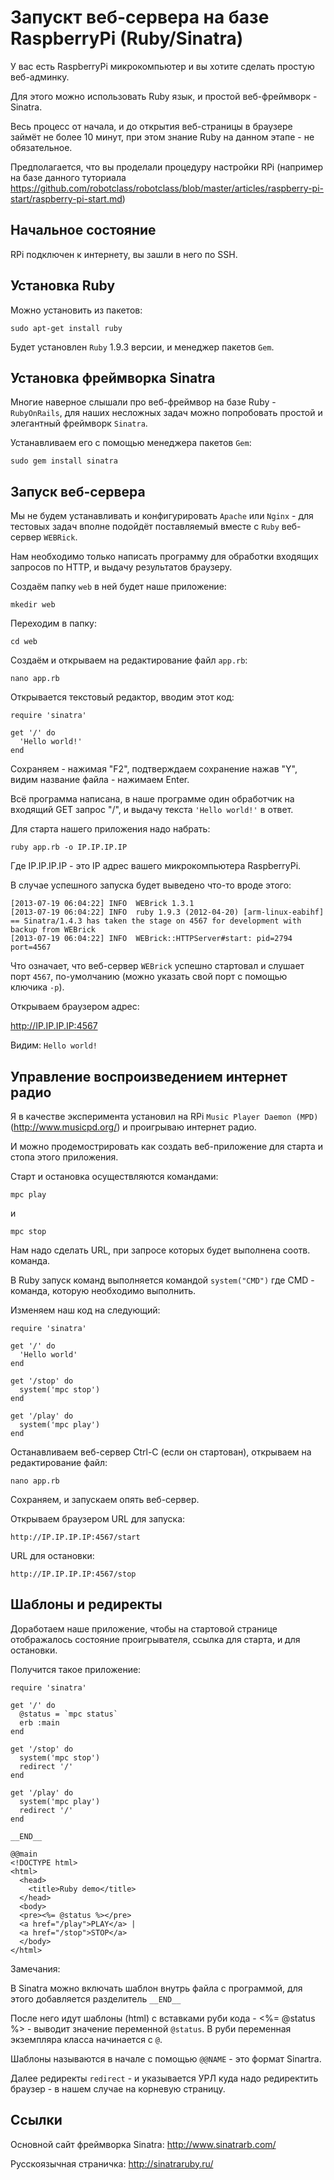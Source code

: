 Запускт веб-сервера на базе RaspberryPi (Ruby/Sinatra)
======================================================


У вас есть RaspberryPi микрокомпьютер и вы хотите сделать простую веб-админку.

Для этого можно использовать Ruby язык, и простой веб-фреймворк - Sinatra.

Весь процесс от начала, и до открытия веб-страницы в браузере займёт не более 10 минут,
при этом знание Ruby на данном этапе - не обязательное.

Предполагается, что вы проделали процедуру настройки RPi (например на базе данного туториала
https://github.com/robotclass/robotclass/blob/master/articles/raspberry-pi-start/raspberry-pi-start.md)

Начальное состояние
-------------------

RPi подключен к интернету, вы зашли в него по SSH.


Установка Ruby
--------------

Можно установить из пакетов:

    sudo apt-get install ruby

Будет установлен `Ruby` 1.9.3 версии, и менеджер пакетов `Gem`.


Установка фреймворка Sinatra
----------------------------

Многие наверное слышали про веб-фреймвор на базе Ruby - `RubyOnRails`, 
для наших несложных задач можно попробовать простой и элегантный фреймворк `Sinatra`.

Устанавливаем его с помощью менеджера пакетов `Gem`:

    sudo gem install sinatra


Запуск веб-сервера
------------------

Мы не будем устанавливать и конфигурировать `Apache` или `Nginx` - для тестовых задач вполне подойдёт
поставляемый вместе с `Ruby` веб-сервер `WEBRick`.

Нам необходимо только написать программу для обработки входящих запросов по HTTP,
и выдачу результатов браузеру.

Создаём папку `web` в ней будет наше приложение:

    mkedir web

Переходим в папку:

    cd web

Создаём и открываем на редактирование файл `app.rb`:

    nano app.rb

Открывается текстовый редактор, вводим этот код:

    require 'sinatra'

    get '/' do
      'Hello world!'
    end

Сохраняем - нажимая "F2", подтверждаем сохранение нажав "Y", 
видим название файла - нажимаем Enter.


Всё программа написана, в наше программе один обработчик на входящий GET запрос "/", и выдачу
текста `'Hello world!'` в ответ.

Для старта нашего приложения надо набрать:

    ruby app.rb -o IP.IP.IP.IP

Где IP.IP.IP.IP - это IP адрес вашего микрокомпьютера RaspberryPi.

В случае успешного запуска будет выведено что-то вроде этого:

    [2013-07-19 06:04:22] INFO  WEBrick 1.3.1
    [2013-07-19 06:04:22] INFO  ruby 1.9.3 (2012-04-20) [arm-linux-eabihf]
    == Sinatra/1.4.3 has taken the stage on 4567 for development with backup from WEBrick
    [2013-07-19 06:04:22] INFO  WEBrick::HTTPServer#start: pid=2794 port=4567

Что означает, что веб-сервер `WEBrick` успешно стартовал и слушает порт `4567`, по-умолчанию
(можно указать свой порт с помощью ключика `-p`).


Открываем браузером адрес:

   http://IP.IP.IP.IP:4567

Видим: `Hello world!`


Управление воспроизведением интернет радио
------------------------------------------

Я в качестве эксперимента установил на RPi `Music Player Daemon (MPD)` (http://www.musicpd.org/)
и проигрываю интернет радио.

И можно продемострировать как создать веб-приложение для старта и стопа этого приложения.

Старт и остановка осуществляются командами:

    mpc play
    
и

    mpc stop
    
Нам надо сделать URL, при запросе которых будет выполнена соотв. команда. 

В Ruby запуск команд выполняется командой `system("CMD")` где CMD - команда, которую 
необходимо выполнить.

Изменяем наш код на следующий:

    require 'sinatra'
    
    get '/' do
      'Hello world'
    end
    
    get '/stop' do
      system('mpc stop')
    end
    
    get '/play' do
      system('mpc play')
    end

Останавливаем веб-сервер Ctrl-C (если он стартован), открываем на редактирование файл:

    nano app.rb
    
Сохраняем, и запускаем опять веб-сервер.

Открываем браузером URL для запуска:

    http://IP.IP.IP.IP:4567/start

URL для остановки:

    http://IP.IP.IP.IP:4567/stop
    
    

Шаблоны и редиректы
-------------------

Доработаем наше приложение, чтобы на стартовой странице отображалось состояние проигрывателя, ссылка для старта, 
и для остановки.

Получится такое приложение:


    require 'sinatra'
    
    get '/' do
      @status = `mpc status`
      erb :main
    end
    
    get '/stop' do
      system('mpc stop')
      redirect '/'
    end
    
    get '/play' do
      system('mpc play')
      redirect '/'
    end
    
    __END__
    
    @@main
    <!DOCTYPE html>
    <html>
      <head>
        <title>Ruby demo</title>
      </head>
      <body>
      <pre><%= @status %></pre>
      <a href="/play">PLAY</a> |
      <a href="/stop">STOP</a>
      </body>
    </html>

Замечания:

В Sinatra можно включать шаблон внутрь файла с программой, для этого добавляется разделитель `__END__`

После него идут шаблоны (html) с вставками руби кода - <%= @status %> - выводит значение переменной `@status`. 
В руби переменная экземпляра класса начинается с `@`.

Шаблоны называются в начале с помощью `@@NAME` - это формат Sinartra.

Далее редиректы `redirect` - и указывается УРЛ куда надо редиректить браузер - в нашем случае на корневую страницу.



Ссылки
------

Основной сайт фреймворка Sinatra: http://www.sinatrarb.com/

Русскоязычная страничка: http://sinatraruby.ru/



